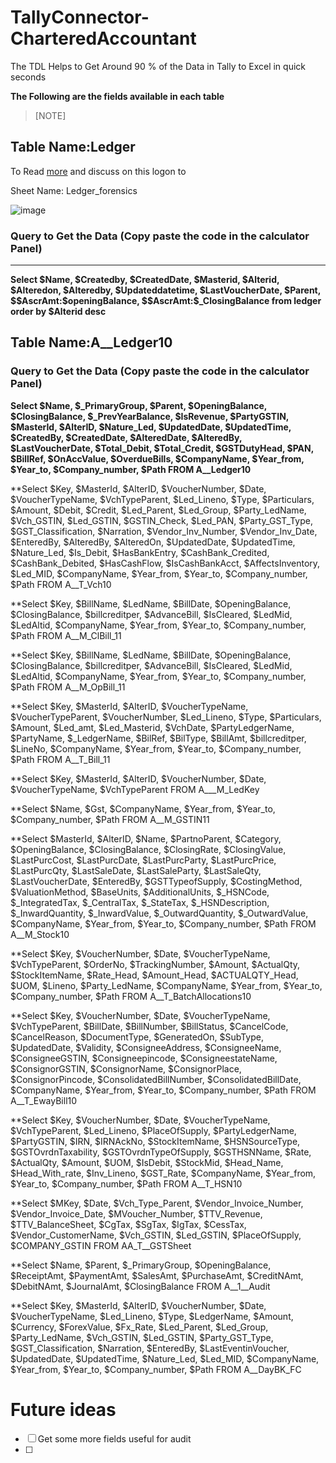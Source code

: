# TallyConnector-CharteredAccountant
The TDL Helps to Get Around 90 % of the Data in Tally to Excel in quick seconds



**The Following are the fields available in each table**

> [NOTE]

## Table Name:Ledger

To Read [more](https://techca.app/viewtopic.php?t=28)  and discuss on this logon to 

Sheet Name: Ledger_forensics



![image](https://github.com/ramajayam-CA/TallyConnector-CharteredAccountant/assets/12751693/06b1b578-2239-4d1e-902a-dc73201ead79)



### Query to Get the Data  (Copy paste the code in the calculator Panel)


****




<p><b>Select $Name, $Createdby, $CreatedDate, $Masterid, $Alterid, $Alteredon, $Alteredby, $Updateddatetime, $LastVoucherDate, $Parent, $$AscrAmt:$openingBalance, $$AscrAmt:$_ClosingBalance from ledger order by $Alterid desc</b> </p>


## Table Name:A__Ledger10


### Query to Get the Data  (Copy paste the code in the calculator Panel)


<p><b>Select $Name, $_PrimaryGroup, $Parent, $OpeningBalance, $ClosingBalance, $_PrevYearBalance, $IsRevenue, $PartyGSTIN, $MasterId, $AlterID, $Nature_Led, $UpdatedDate, $UpdatedTime, $CreatedBy, $CreatedDate, $AlteredDate, $AlteredBy, $LastVoucherDate, $Total_Debit, $Total_Credit, $GSTDutyHead, $PAN, $BillRef, $OnAccValue, $OverdueBills, $CompanyName, $Year_from, $Year_to, $Company_number, $Path FROM A__Ledger10</b> </p>



**Select $Key, $MasterId, $AlterID, $VoucherNumber, $Date, $VoucherTypeName, $VchTypeParent, $Led_Lineno, $Type, $Particulars, $Amount, $Debit, $Credit, $Led_Parent, $Led_Group, $Party_LedName, $Vch_GSTIN, $Led_GSTIN, $GSTIN_Check, $Led_PAN, $Party_GST_Type, $GST_Classification, $Narration, $Vendor_Inv_Number, $Vendor_Inv_Date, $EnteredBy, $AlteredBy, $AlteredOn, $UpdatedDate, $UpdatedTime, $Nature_Led, $Is_Debit, $HasBankEntry, $CashBank_Credited, $CashBank_Debited, $HasCashFlow, $IsCashBankAcct, $AffectsInventory, $Led_MID, $CompanyName, $Year_from, $Year_to, $Company_number, $Path FROM A__T_Vch10

**Select $Key, $BillName, $LedName, $BillDate, $OpeningBalance, $ClosingBalance, $billcreditper, $AdvanceBill, $IsCleared, $LedMid, $LedAltid, $CompanyName, $Year_from, $Year_to, $Company_number, $Path FROM A__M_ClBill_11

**Select $Key, $BillName, $LedName, $BillDate, $OpeningBalance, $ClosingBalance, $billcreditper, $AdvanceBill, $IsCleared, $LedMid, $LedAltid, $CompanyName, $Year_from, $Year_to, $Company_number, $Path FROM A__M_OpBill_11

**Select $Key, $MasterId, $AlterID, $VoucherTypeName, $VoucherTypeParent, $VoucherNumber, $Led_Lineno, $Type, $Particulars, $Amount, $Led_amt, $Led_Masterid, $VchDate, $PartyLedgerName, $PartyName, $_LedgerName, $BilRef, $BilType, $BillAmt, $billcreditper, $LineNo, $CompanyName, $Year_from, $Year_to, $Company_number, $Path FROM A__T_Bill_11

**Select $Key, $MasterId, $AlterID, $VoucherNumber, $Date, $VoucherTypeName, $VchTypeParent FROM A___M_LedKey 

**Select $Name, $Gst, $CompanyName, $Year_from, $Year_to, $Company_number, $Path FROM A__M_GSTIN11

**Select $MasterId, $AlterID, $Name, $PartnoParent, $Category, $OpeningBalance, $ClosingBalance, $ClosingRate, $ClosingValue, $LastPurcCost, $LastPurcDate, $LastPurcParty, $LastPurcPrice, $LastPurcQty, $LastSaleDate, $LastSaleParty, $LastSaleQty, $LastVoucherDate, $EnteredBy, $GSTTypeofSupply, $CostingMethod, $ValuationMethod, $BaseUnits, $AdditionalUnits, $_HSNCode, $_IntegratedTax, $_CentralTax, $_StateTax, $_HSNDescription, $_InwardQuantity, $_InwardValue, $_OutwardQuantity, $_OutwardValue, $CompanyName, $Year_from, $Year_to, $Company_number, $Path FROM A__M_Stock10

**Select $Key, $VoucherNumber, $Date, $VoucherTypeName, $VchTypeParent, $OrderNo, $TrackingNumber, $Amount, $ActualQty, $StockItemName, $Rate_Head, $Amount_Head, $ACTUALQTY_Head, $UOM, $Lineno, $Party_LedName, $CompanyName, $Year_from, $Year_to, $Company_number, $Path FROM A__T_BatchAllocations10

**Select $Key, $VoucherNumber, $Date, $VoucherTypeName, $VchTypeParent, $BillDate, $BillNumber, $BillStatus, $CancelCode, $CancelReason, $DocumentType, $GeneratedOn, $SubType, $UpdatedDate, $Validity, $ConsigneeAddress, $ConsigneeName, $ConsigneeGSTIN, $Consigneepincode, $ConsigneestateName, $ConsignorGSTIN, $ConsignorName, $ConsignorPlace, $ConsignorPincode, $ConsolidatedBillNumber, $ConsolidatedBillDate, $CompanyName, $Year_from, $Year_to, $Company_number, $Path FROM A__T_EwayBill10

**Select $Key, $VoucherNumber, $Date, $VoucherTypeName, $VchTypeParent, $Led_Lineno, $PlaceOfSupply, $PartyLedgerName, $PartyGSTIN, $IRN, $IRNAckNo, $StockItemName, $HSNSourceType, $GSTOvrdnTaxability, $GSTOvrdnTypeOfSupply, $GSTHSNName, $Rate, $ActualQty, $Amount, $UOM, $IsDebit, $StockMid, $Head_Name, $Head_With_rate, $Inv_Lineno, $GST_Rate, $CompanyName, $Year_from, $Year_to, $Company_number, $Path FROM A__T_HSN10

**Select $MKey, $Date, $Vch_Type_Parent, $Vendor_Invoice_Number, $Vendor_Invoice_Date, $MVoucher_Number, $TTV_Revenue, $TTV_BalanceSheet, $CgTax, $SgTax, $IgTax, $CessTax, $Vendor_CustomerName, $Vch_GSTIN, $Led_GSTIN, $PlaceOfSupply, $COMPANY_GSTIN FROM AA_T__GSTSheet

**Select $Name, $Parent, $_PrimaryGroup, $OpeningBalance, $ReceiptAmt, $PaymentAmt, $SalesAmt, $PurchaseAmt, $CreditNAmt, $DebitNAmt, $JournalAmt, $ClosingBalance FROM A__1__Audit

 **Select $Key, $MasterId, $AlterID, $VoucherNumber, $Date, $VoucherTypeName, $Led_Lineno, $Type, $LedgerName, $Amount, $Currency, $ForexValue, $Fx_Rate, $Led_Parent, $Led_Group, $Party_LedName, $Vch_GSTIN, $Led_GSTIN, $Party_GST_Type, $GST_Classification, $Narration, $EnteredBy, $LastEventinVoucher, $UpdatedDate, $UpdatedTime, $Nature_Led, $Led_MID, $CompanyName, $Year_from, $Year_to, $Company_number, $Path FROM A__DayBK_FC

# Future ideas

- [ ] Get some more fields useful for audit
- [ ] 



